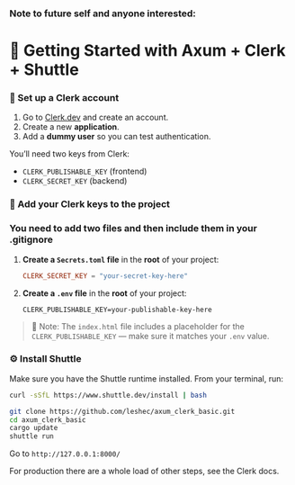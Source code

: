 ### Note to future self and anyone interested:

# 🚀 Getting Started with Axum + Clerk + Shuttle

### 🔐 Set up a Clerk account

1. Go to [Clerk.dev](https://clerk.dev) and create an account.
2. Create a new **application**.
3. Add a **dummy user** so you can test authentication.

You’ll need two keys from Clerk:
- `CLERK_PUBLISHABLE_KEY` (frontend)
- `CLERK_SECRET_KEY` (backend)

### 🔑 Add your Clerk keys to the project

### You need to add two files and then include them in your .gitignore

1. **Create a `Secrets.toml` file** in the **root** of your project:

    ```toml
    CLERK_SECRET_KEY = "your-secret-key-here"
    ```

2. **Create a `.env` file** in the **root** of your project:

    ```env
    CLERK_PUBLISHABLE_KEY=your-publishable-key-here
    ```

> 🔎 Note: The `index.html` file includes a placeholder for the `CLERK_PUBLISHABLE_KEY` — make sure it matches your `.env` value.

### ⚙️ Install Shuttle

Make sure you have the Shuttle runtime installed. From your terminal, run:

```bash
curl -sSfL https://www.shuttle.dev/install | bash
```

```bash
git clone https://github.com/leshec/axum_clerk_basic.git
cd axum_clerk_basic
cargo update
shuttle run
```

Go to `http://127.0.0.1:8000/`

For production there are a whole load of other steps, see the Clerk docs. 

